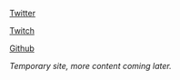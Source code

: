 [Twitter](https://twitter.com/mikkisguy)

[Twitch](https://twitch.tv/mikkisguy)

[Github](https://github.com/mikkisguy)

*Temporary site, more content coming later.*
